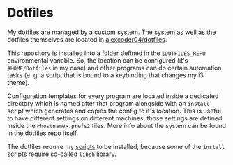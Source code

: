 
# Dotfiles

My dotfiles are managed by a custom system. The system as well as the dotfiles
themselves are located in [alexcoder04/dotfiles](https://github.com/alexcoder04/dotfiles).

This repository is installed into a folder defined in the `$DOTFILES_REPO`
environmental variable. So, the location can be configured (it's `$HOME/Dotfiles`
in my case) and other programs can do certain automation tasks (e. g. a script
that is bound to a keybinding that changes my i3 theme).

Configuration templates for every program are located inside a dedicated
directory which is named after that program alongside with an `install` script
which generates and copies the config to it's location. This is useful to have
different settings on different machines; those settings are defined inside the
`<hostname>.prefs2` files. More info about the system can be found in the
dotfiles repo itself.

The dotfiles require my [scripts](./scripts.html) to be installed, because some
of the `install` scripts require so-called `libsh` library.

